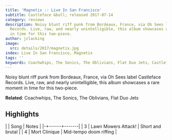 ```yaml
---
title: 'Magnetix :: Live In San Francisco'
subtitle: Castleface &bull; released 2017-07-14
category: reviews
description: Noisy blunt riff punk from Bordeaux, France, via Oh Sees label Castleface
  Records. Live, raw, and nearly unintelligible, this album showcases a rare moment
  in time for this two-piece.
author: jclacking
image:
  src: details/2017/magnetix.jpg
index: Live In San Francisco, Magnetix
tags: ''
keywords: Coachwhips, The Sonics, The Oblivians, Flat Duo Jets, Castleface
---
```

Noisy blunt riff punk from Bordeaux, France, via Oh Sees label Castleface Records. Live, raw, and nearly unintelligible, this album showcases a rare moment in time for this two-piece.<!--more-->

**Related**: Coachwhips, The Sonics, The Oblivians, Flat Duo Jets

## Highlights

| | Song | Notes |
|-+------+-------|
| 3 | Lawn Mowers Attack! | Short and brutal |
| 4 | Mort Clinique | Mid-tempo doom riffing |

